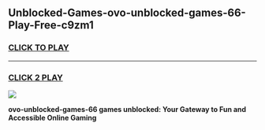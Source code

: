 
## Unblocked-Games-ovo-unblocked-games-66-Play-Free-c9zm1
<h3>
<a href="https://premium76.site?title=ovo-unblocked-games-66&ref=17A">CLICK TO PLAY</a></h3>
<hr>

<h3>
<a href="https://premium76.site?title=ovo-unblocked-games-66&ref=17A">CLICK 2 PLAY</a>
  
</h3>

<a href="https://premium76.site?title=ovo-unblocked-games-66&ref=17A"><img src="https://clearcache.store/games.png"></a>


**ovo-unblocked-games-66 games unblocked: Your Gateway to Fun and Accessible Online Gaming**
